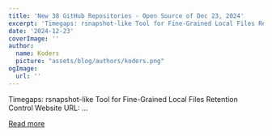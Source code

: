 ```yaml
---
title: 'New 38 GitHub Repositories - Open Source of Dec 23, 2024'
excerpt: 'Timegaps: rsnapshot-like Tool for Fine-Grained Local Files Retention Control  Website URL: ...'
date: '2024-12-23'
coverImage: ''
author:
  name: Koders
  picture: "assets/blog/authors/koders.png"
ogImage:
  url: ''
---
```


Timegaps: rsnapshot-like Tool for Fine-Grained Local Files Retention Control  Website URL: ...

[Read more](https://dev.to/gittech/new-38-github-repositories-open-source-of-dec-23-2024-5hkd)
